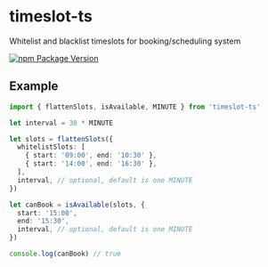 # timeslot-ts

Whitelist and blacklist timeslots for booking/scheduling system
  
[![npm Package Version](https://img.shields.io/npm/v/timeslot-ts.svg?maxAge=2592000)](https://www.npmjs.com/package/timeslot-ts)

## Example
```typescript
import { flattenSlots, isAvailable, MINUTE } from 'timeslot-ts'

let interval = 30 * MINUTE

let slots = flattenSlots({
  whitelistSlots: [
    { start: '09:00', end: '10:30' },
    { start: '14:00', end: '16:30' },
  ],
  interval, // optional, default is one MINUTE
})

let canBook = isAvailable(slots, {
  start: '15:00',
  end: '15:30',
  interval, // optional, default is one MINUTE
})

console.log(canBook) // true
```
